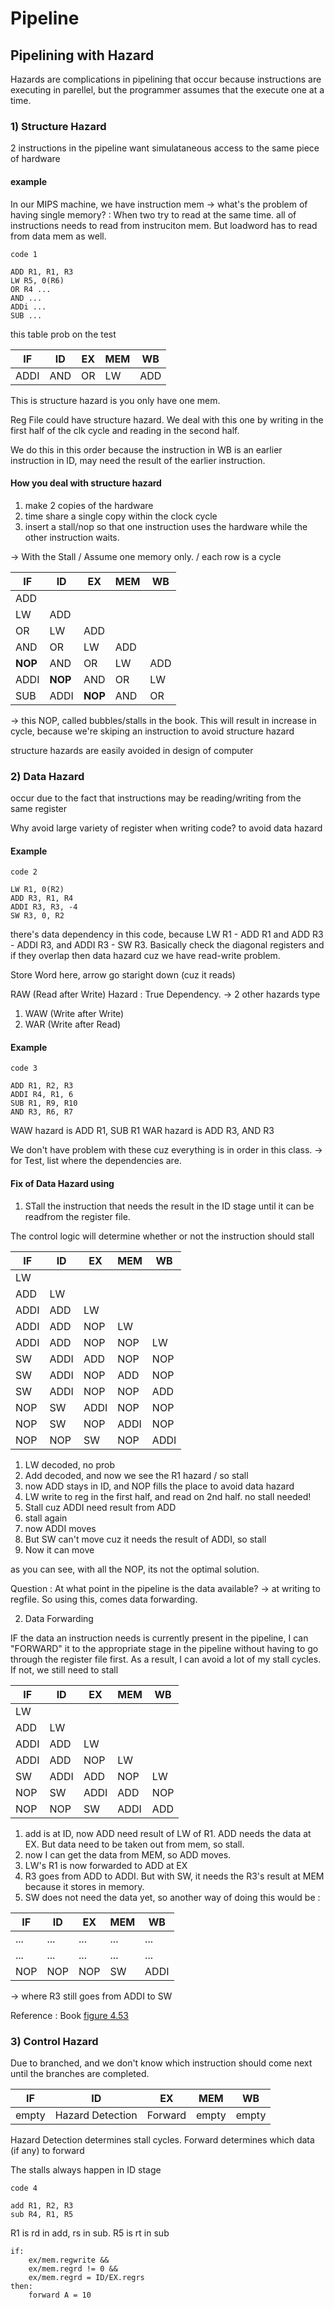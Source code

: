 # Pipeline

## Pipelining with Hazard
Hazards are complications in pipelining that occur because instructions are executing in parellel, but the programmer assumes that the execute one at a time.

### 1) Structure Hazard
2 instructions in the pipeline want simulataneous access to the same piece of hardware
#### example
In our MIPS machine, we have instruction mem -> what's the problem of having single memory? : When two try to read at the same time. all of instructions needs to read from instruciton mem. But loadword has to read from data mem as well.

```
code 1

ADD R1, R1, R3
LW R5, 0(R6)
OR R4 ...
AND ...
ADDi ...
SUB ...
```

this table prob on the test

| IF   | ID   | EX   | MEM  | WB   |
| ---- | ---- | ---- | ---- | ---- |
| ADDI | AND  | OR   | LW   | ADD  |

This is structure hazard is you only have one mem.

Reg File could have structure hazard. We deal with this one by writing in the first half of the clk cycle and reading in the second half.

We do this in this order because the instruction in WB is an earlier instruction in ID, may need the result of the earlier instruction.

#### How you deal with structure hazard
1) make 2 copies of the hardware
2) time share a single copy within the clock cycle
3) insert a stall/nop so that one instruction uses the hardware while the other instruction waits.

-> With the Stall / Assume one memory only. / each row is a cycle

| IF      | ID      | EX      | MEM  | WB   |
| ------- | ------- | ------- | ---- | ---- |
| ADD     |         |         |      |      |
| LW      | ADD     |         |      |      |
| OR      | LW      | ADD     |      |      |
| AND     | OR      | LW      | ADD  |      |
| **NOP** | AND     | OR      | LW   | ADD  |
| ADDI    | **NOP** | AND     | OR   | LW   |
| SUB     | ADDI    | **NOP** | AND  | OR   |
-> this NOP, called bubbles/stalls in the book. This will result in increase in cycle, because we're skiping an instruction to avoid structure hazard

structure hazards are easily avoided in design of computer

### 2) Data Hazard
occur due to the fact that instructions may be reading/writing from the same register

Why avoid large variety of register when writing code? to avoid data hazard

#### Example

```
code 2

LW R1, 0(R2)
ADD R3, R1, R4
ADDI R3, R3, -4
SW R3, 0, R2
```

there's data dependency in this code, because LW R1 - ADD R1 and ADD R3 - ADDI R3, and ADDI R3 - SW R3. Basically check the diagonal registers and if they overlap then data hazard cuz we have read-write problem.

Store Word here, arrow go staright down (cuz it reads)

RAW (Read after Write) Hazard : True Dependency.
-> 2 other hazards type
1) WAW (Write after Write)
2) WAR (Write after Read)


#### Example

```
code 3

ADD R1, R2, R3
ADDI R4, R1, 6
SUB R1, R9, R10
AND R3, R6, R7
```

WAW hazard is ADD R1, SUB R1
WAR hazard is ADD R3, AND R3

We don't have problem with these cuz everything is in order in this class. -> for Test, list where the dependencies are.

#### Fix of Data Hazard using 
1) STall the instruction that needs the result in the ID stage until it can be readfrom the register file.

The control logic will determine whether or not the instruction should stall

| IF   | ID   | EX   | MEM  | WB   |
| ---- | ---- | ---- | ---- | ---- |
| LW   |      |      |      |      |
| ADD  | LW   |      |      |      |
| ADDI | ADD  | LW   |      |      |
| ADDI | ADD  | NOP  | LW   |      |
| ADDI | ADD  | NOP  | NOP  | LW   |
| SW   | ADDI | ADD  | NOP  | NOP  |
| SW   | ADDI | NOP  | ADD  | NOP  |
| SW   | ADDI | NOP  | NOP  | ADD  |
| NOP  | SW   | ADDI | NOP  | NOP  |
| NOP  | SW   | NOP  | ADDI | NOP  |
| NOP  | NOP  | SW   | NOP  | ADDI |

1. LW decoded, no prob
2. Add decoded, and now we see the R1 hazard / so stall
3. now ADD stays in ID, and NOP fills the place to avoid data hazard
4. LW write to reg in the first half, and read on 2nd half. no stall needed!
5. Stall cuz ADDI need result from ADD
6. stall again
7. now ADDI moves
8. But SW can't move cuz it needs the result of ADDI, so stall
9. Now it can move 

as you can see, with all the NOP, its not the optimal solution.

Question : At what point in the pipeline is the data available? -> at writing to regfile. So using this, comes data forwarding.

2) Data Forwarding

IF the data an instruction needs is currently present in the pipeline, I can "FORWARD" it to the appropriate stage in the pipeline without having to go through the register file first. As a result, I can avoid a lot of my stall cycles. If not, we still need to stall

| IF   | ID   | EX   | MEM  | WB   |
| ---- | ---- | ---- | ---- | ---- |
| LW   |      |      |      |      |
| ADD  | LW   |      |      |      |
| ADDI | ADD  | LW   |      |      |
| ADDI | ADD  | NOP  | LW   |      |
| SW   | ADDI | ADD  | NOP  | LW   |
| NOP  | SW   | ADDI | ADD  | NOP  |
| NOP  | NOP  | SW   | ADDI | ADD  |

1. add is at ID, now ADD need result of LW of R1. ADD needs the data at EX. But data need to be taken out from mem, so stall.
2. now I can get the data from MEM, so ADD moves.
3. LW's R1 is now forwarded to ADD at EX
4. R3 goes from ADD to ADDI. But with SW, it needs the R3's result at MEM because it stores in memory.
5. SW does not need the data yet, so another way of doing this would be :

| IF   | ID   | EX   | MEM  | WB   |
| ---- | ---- | ---- | ---- | ---- |
| ...  | ...  | ...  | ...  | ...  |
| ...  | ...  | ...  | ...  | ...  |
| NOP  | NOP  | NOP  | SW   | ADDI |
-> where R3 still goes from ADDI to SW

Reference : Book [figure 4.53]()

### 3) Control Hazard
Due to branched, and we don't know which instruction should come next until the branches are completed.

| IF    | ID               | EX      | MEM   | WB    |
| ----- | ---------------- | ------- | ----- | ----- |
| empty | Hazard Detection | Forward | empty | empty |

Hazard Detection determines stall cycles.
Forward determines which data (if any) to forward

The stalls always happen in ID stage

```
code 4

add R1, R2, R3
sub R4, R1, R5
```

R1 is rd in add, rs in sub. R5 is rt in sub


```pseudocode bitch
if:
	ex/mem.regwrite && 
	ex/mem.regrd != 0 &&
	ex/mem.regrd = ID/EX.regrs 
then:
	forward A = 10
```